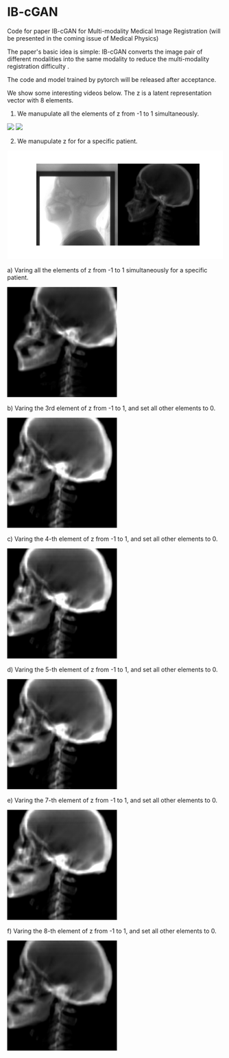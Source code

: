 # IB-cGAN
Code for paper IB-cGAN for Multi-modality Medical Image Registration (will be presented in the coming issue of Medical Physics)

The paper's basic idea is simple: IB-cGAN converts the image pair of different modalities into the same modality to reduce the multi-modality registration difficulty .

The code and model trained by pytorch will be released after acceptance.

We show some interesting videos below. The z is a latent representation vector with 8 elements.

1. We manupulate all the elements of z from -1 to 1 simultaneously. 

![](WGAN_SN_encodedZ.gif)
![](WGAN_SN_1.gif)

2. We manupulate z for for a specific patient.

![](LR.png)

a) Varing all the elements of z from -1 to 1 simultaneously for a specific patient.

![](all_z.gif)

b) Varing the 3rd element of z from -1 to 1, and set all other elements to 0.

![](z3.gif)

c) Varing the 4-th element of z from -1 to 1, and set all other elements to 0.

![](z4.gif)

d) Varing the 5-th element of z from -1 to 1, and set all other elements to 0.

![](z5.gif)

e) Varing the 7-th element of z from -1 to 1, and set all other elements to 0.

![](z7.gif)

f) Varing the 8-th element of z from -1 to 1, and set all other elements to 0.

![](z8.gif)
